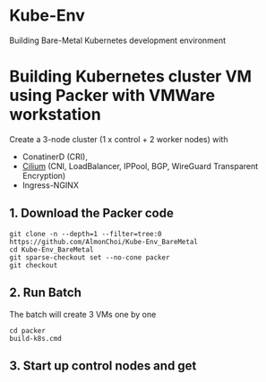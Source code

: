 # Kube-Env
Building Bare-Metal Kubernetes development environment

# Building Kubernetes cluster VM using Packer with VMWare workstation

Create a 3-node cluster (1 x control + 2 worker nodes) with
- ConatinerD (CRI), 
- [Cilium](https://docs.cilium.io/en/latest/overview/intro/) (CNI, LoadBalancer, IPPool, BGP, WireGuard Transparent Encryption) 
- Ingress-NGINX

## 1. Download the Packer code
```
git clone -n --depth=1 --filter=tree:0 https://github.com/AlmonChoi/Kube-Env_BareMetal
cd Kube-Env_BareMetal
git sparse-checkout set --no-cone packer
git checkout
```

## 2. Run Batch
The batch will create 3 VMs one by one
```
cd packer
build-k8s.cmd
```

## 3. Start up control nodes and get 
```bash
```